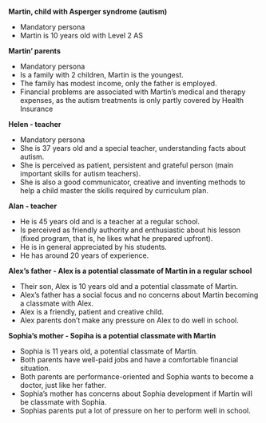 ﻿**Martin, child with Asperger syndrome (autism)**
- Mandatory persona
- Martin is 10 years old with Level 2 AS

**Martin’ parents**

- Mandatory persona
- Is a family with 2 children, Martin is the youngest.
- The family has modest income, only the father is employed.
- Financial problems are associated with Martin’s medical and therapy expenses, as the autism treatments is only partly covered by Health Insurance


**Helen - teacher**

- Mandatory persona
- She is 37 years old and a special teacher, understanding facts about autism.
- She is perceived as patient, persistent and grateful person (main important skills for autism teachers).
- She is also a good communicator, creative and inventing methods to help a child master the skills required by curriculum plan.


**Alan - teacher**

- He is 45 years old and is a teacher at a regular school.
- Is perceived as friendly authority and enthusiastic about his lesson (fixed program, that is, he likes what he prepared upfront).
- He is in general appreciated by his students.
- He has around 20 years of experience.


**Alex’s father - Alex is a potential classmate of Martin in a regular school**

- Their son, Alex is 10 years old and a potential classmate of Martin.
- Alex’s father has a social focus and no concerns about Martin becoming a classmate with Alex.
- Alex is a friendly, patient and creative child.
- Alex parents don’t make any pressure on Alex to do well in school.


**Sophia’s mother - Sopiha is a potential classmate with Martin**

- Sophia is 11 years old, a potential classmate of Martin.
- Both parents have well-paid jobs and have a comfortable financial situation.
- Both parents are performance-oriented and Sophia wants to become a doctor, just like her father.
- Sophia’s mother has concerns about Sophia development if Martin will be classmate with Sophia.
- Sophias parents put a lot of pressure on her to perform well in school.